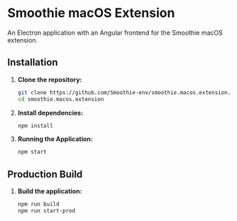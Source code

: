 # Smoothie macOS Extension

An Electron application with an Angular frontend for the Smoothie macOS extension.

## Installation

1. **Clone the repository:**

   ```bash
   git clone https://github.com/Smoothie-env/smoothie.macos.extension.git
   cd smoothie.macos.extension

2. **Install dependencies:**

    ```bash
    npm install

3. **Running the Application:**
    ```bash
	npm start
   
## Production Build

1. **Build the application:**

    ```bash
    npm run build
    npm run start-prod